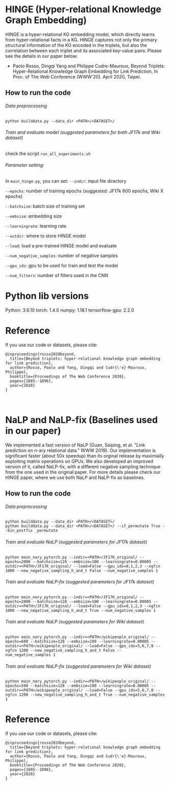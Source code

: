 # HINGE (Hyper-relational Knowledge Graph Embedding)

HINGE is a hyper-relational KG embedding model, which directly learns from hyper-relational facts in a KG. HINGE captures not only the primary structural information of the KG encoded in the triplets, but also the correlation between each triplet and its associated key-value pairs. Please see the details in our paper below:
- Paolo Rosso, Dingqi Yang and Philippe Cudre-Mauroux, Beyond Triplets: Hyper-Relational Knowledge Graph Embedding for Link Prediction, In Proc. of The Web  Conference (WWW'20). April 2020, Taipei.
​
## How to run the code
###### Data preprocessing
```
python builddata.py --data_dir <PATH>/<DATASET>/
```
###### Train and evaluate model (suggested parameters for both JF17k and Wiki dataset)
check the script `run_all_experiments.sh`

###### Parameter setting:
In `main_hinge.py`, you can set:
`--indir`: input file directory

`--epochs`: number of training epochs (suggested: JF17k 600 epochs, Wiki X epochs)

`--batchsize`: batch size of training set

`--embsize`: embedding size

`--learningrate`: learning rate

`--outdir`: where to store HINGE model

`--load`: load a pre-trained HINGE model and evaluate

`--num_negative_samples`: number of negative samples

`--gpu_ids`: gpu to be used for train and test the model

`--num_filters`: number of filters used in the CNN
​
# Python lib versions
Python: 3.6.10
torch: 1.4.0
numpy: 1.18.1
tensorflow-gpu: 2.2.0
​
# Reference
If you use our code or datasets, please cite:
```
@inproceedings{rosso2020beyond,
  title={Beyond triplets: hyper-relational knowledge graph embedding for link prediction},
  author={Rosso, Paolo and Yang, Dingqi and Cudr{\'e}-Mauroux, Philippe},
  booktitle={Proceedings of The Web Conference 2020},
  pages={1885--1896},
  year={2020}
}
```
​
​
# NaLP and NaLP-fix (Baselines used in our paper)
We implemented a fast version of NaLP (Guan, Saiping, et al. "Link prediction on n-ary relational data." WWW 2019). Our implementation is significant faster (about 50x speedup) than its orginal release by maximially exploiting matrix operations on GPUs. We also developed an improved version of it, called NaLP-fix, with a different negative sampling technique from the one used in the original paper. For more details please check our HINGE paper, where we use both NaLP and NaLP-fix as baselines.

## How to run the code
###### Data preprocessing
```
python builddata.py --data_dir <PATH>/<DATASET>/
python builddata.py --data_dir <PATH>/<DATASET>/ --if_permutate True --bin_postfix _permutate
```
###### Train and evaluate NaLP (suggested parameters for JF17k dataset)
```
python main_nary_pytorch.py --indir=<PATH>/JF17K_original/ --epochs=2000 --batchsize=128 --embsize=100 --learningrate=0.00005 --outdir=<PATH>/JF17K_original/ --load=False --gpu_ids=0,1,2,3 --ngfcn 1000 --new_negative_sampling_h_and_t False --num_negative_samples 1
```
###### Train and evaluate NaLP-fix (suggested parameters for JF17k dataset)
```
python main_nary_pytorch.py --indir=<PATH>/JF17K_original/ --epochs=2000 --batchsize=128 --embsize=100 --learningrate=0.00005 --outdir=<PATH>/JF17K_original/ --load=False --gpu_ids=0,1,2,3 --ngfcn 1000 --new_negative_sampling_h_and_t True --num_negative_samples 1
```
###### Train and evaluate NaLP (suggested parameters for Wiki dataset)
```
python main_nary_pytorch.py --indir=<PATH>/wikipeople_original/ --epochs=600 --batchsize=128 --embsize=100 --learningrate=0.00005 --outdir=<PATH>/wikipeople_original/ --load=False --gpu_ids=5,6,7,8 --ngfcn 1200 --new_negative_sampling_h_and_t False --num_negative_samples 1
```
###### Train and evaluate NaLP-fix (suggested parameters for Wiki dataset)
```
python main_nary_pytorch.py --indir=<PATH>/wikipeople_original/ --epochs=500 --batchsize=128 --embsize=100 --learningrate=0.00005 --outdir=<PATH>/wikipeople_original/ --load=False --gpu_ids=5,6,7,8 --ngfcn 1200 --new_negative_sampling_h_and_t True --num_negative_samples 1
```


# Reference
If you use our code or datasets, please cite:
```
@inproceedings{rosso2020beyond,
  title={Beyond triplets: hyper-relational knowledge graph embedding for link prediction},
  author={Rosso, Paolo and Yang, Dingqi and Cudr{\'e}-Mauroux, Philippe},
  booktitle={Proceedings of The Web Conference 2020},
  pages={1885--1896},
  year={2020}
}
```
